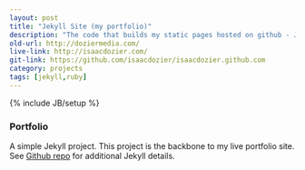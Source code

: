 ```yaml
---
layout: post
title: "Jekyll Site (my portfolio)"
description: "The code that builds my static pages hosted on github - Jekyll"
old-url: http://doziermedia.com/
live-link: http://isaacdozier.com/
git-link: https://github.com/isaacdozier/isaacdozier.github.com
category: projects
tags: [jekyll,ruby]
---
```

{% include JB/setup %}

### Portfolio

A simple Jekyll project. This project is the backbone to my live portfolio site.
See [Github repo](https://github.com/jekyll/jekyll) for additional Jekyll details.
